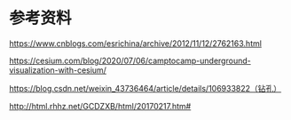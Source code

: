 # 参考资料

https://www.cnblogs.com/esrichina/archive/2012/11/12/2762163.html

https://cesium.com/blog/2020/07/06/camptocamp-underground-visualization-with-cesium/

https://blog.csdn.net/weixin_43736464/article/details/106933822（钻孔）

http://html.rhhz.net/GCDZXB/html/20170217.htm#